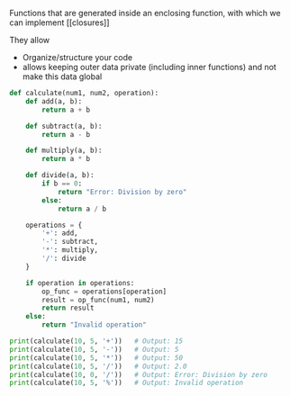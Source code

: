 Functions that are generated inside an enclosing function, with which we can implement [[closures]]

They allow
- Organize/structure your code
- allows keeping outer data private (including inner functions) and not make this data global

```python
def calculate(num1, num2, operation):
    def add(a, b):
        return a + b

    def subtract(a, b):
        return a - b

    def multiply(a, b):
        return a * b

    def divide(a, b):
        if b == 0:
            return "Error: Division by zero"
        else:
            return a / b

    operations = {
        '+': add,
        '-': subtract,
        '*': multiply,
        '/': divide
    }

    if operation in operations:
        op_func = operations[operation]
        result = op_func(num1, num2)
        return result
    else:
        return "Invalid operation"

print(calculate(10, 5, '+'))   # Output: 15
print(calculate(10, 5, '-'))   # Output: 5
print(calculate(10, 5, '*'))   # Output: 50
print(calculate(10, 5, '/'))   # Output: 2.0
print(calculate(10, 0, '/'))   # Output: Error: Division by zero
print(calculate(10, 5, '%'))   # Output: Invalid operation
```